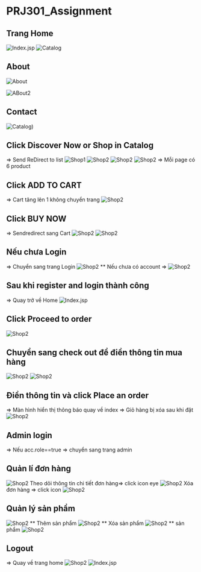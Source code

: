 # PRJ301_Assignment
## Trang Home
![Index.jsp](https://github.com/MFUN11/Look/blob/main/Screenshot%202024-03-21%20035027.png)
![Catalog](https://github.com/MFUN11/Look/blob/main/catalog.png)

## About
![About](https://github.com/MFUN11/Look/blob/main/Screenshot%202024-03-21%20042702.png)

![ABout2](https://github.com/MFUN11/Look/blob/64ae22e1484d609cc5aa5fcddaaaa315da84093d/Screenshot%202024-03-21%20043028.png)
## Contact
![Catalog](https://github.com/MFUN11/Look/blob/63a61d4e7075a5128b151600f9f278295c21a7ed/Screenshot%202024-03-21%20043108.png))

## Click Discover Now or Shop in Catalog
=> Send ReDirect to list
![Shop1](https://github.com/MFUN11/Look/blob/main/Shop1.png)
![Shop2](https://github.com/MFUN11/Look/blob/main/Shop2.png)
![Shop2](https://github.com/MFUN11/Look/blob/main/Shop2.png)
![Shop2](https://github.com/MFUN11/Look/blob/64ae22e1484d609cc5aa5fcddaaaa315da84093d/ph%C3%A2ntrang.png)
=> Mỗi page có 6 product
## Click ADD TO CART
=> Cart tăng lên 1 không chuyển trang
![Shop2](https://github.com/MFUN11/Look/blob/64ae22e1484d609cc5aa5fcddaaaa315da84093d/Screenshot%202024-03-21%20040112.png)
## Click BUY NOW
=> Sendredirect sang Cart
![Shop2](https://github.com/MFUN11/Look/blob/64ae22e1484d609cc5aa5fcddaaaa315da84093d/Screenshot%202024-03-21%20040126.png)
![Shop2](https://github.com/MFUN11/Look/blob/64ae22e1484d609cc5aa5fcddaaaa315da84093d/Screenshot%202024-03-21%20040150.png)

## Nếu chưa Login
=> Chuyển sang trang Login
![Shop2](https://github.com/MFUN11/Look/blob/64ae22e1484d609cc5aa5fcddaaaa315da84093d/Screenshot%202024-03-21%20040201.png)
** Nếu chưa có account => 
![Shop2](https://github.com/MFUN11/Look/blob/63a61d4e7075a5128b151600f9f278295c21a7ed/Screenshot%202024-03-21%20040210.png)

## Sau khi register and login thành công
=> Quay trở về Home
![Index.jsp](https://github.com/MFUN11/Look/blob/main/Screenshot%202024-03-21%20035027.png)
## Click Proceed to order
![Shop2](https://github.com/MFUN11/Look/blob/64ae22e1484d609cc5aa5fcddaaaa315da84093d/Screenshot%202024-03-21%20040239.png)
## Chuyển sang check out để điền thông tin mua hàng
![Shop2](https://github.com/MFUN11/Look/blob/64ae22e1484d609cc5aa5fcddaaaa315da84093d/Screenshot%202024-03-21%20040255.png)
![Shop2](https://github.com/MFUN11/Look/blob/64ae22e1484d609cc5aa5fcddaaaa315da84093d/Screenshot%202024-03-21%20040302.png)
## Điền thông tin và click Place an order
=> Màn hình hiển thị thông báo quay về index
=> Giỏ hàng bị xóa sau khi đặt 
![Shop2](https://github.com/MFUN11/Look/blob/64ae22e1484d609cc5aa5fcddaaaa315da84093d/Screenshot%202024-03-21%20040315.png)

## Admin login
=> Nếu acc.role==true => chuyển sang trang admin
## Quản lí đơn hàng
![Shop2](https://github.com/MFUN11/Look/blob/64ae22e1484d609cc5aa5fcddaaaa315da84093d/Screenshot%202024-03-21%20040343.png)
Theo dõi thông tin chi tiết đơn hàng=> click icon eye
![Shop2](https://github.com/MFUN11/Look/blob/64ae22e1484d609cc5aa5fcddaaaa315da84093d/Screenshot%202024-03-21%20040455.png)
Xóa đơn hàng => click icon 
![Shop2](https://github.com/MFUN11/Look/blob/64ae22e1484d609cc5aa5fcddaaaa315da84093d/Screenshot%202024-03-21%20040517.png)
## Quản lý sản phẩm
![Shop2](https://github.com/MFUN11/Look/blob/64ae22e1484d609cc5aa5fcddaaaa315da84093d/Screenshot%202024-03-21%20040536.png)
** Thêm sản phẩm
![Shop2](https://github.com/MFUN11/Look/blob/64ae22e1484d609cc5aa5fcddaaaa315da84093d/Screenshot%202024-03-21%20040558.png)
** Xóa sản phẩm
![Shop2](https://github.com/MFUN11/Look/blob/64ae22e1484d609cc5aa5fcddaaaa315da84093d/Screenshot%202024-03-21%20040606.png)
** sản phẩm
![Shop2](https://github.com/MFUN11/Look/blob/63a61d4e7075a5128b151600f9f278295c21a7ed/Screenshot%202024-03-21%20050204.png)

## Logout
=> Quay về trang home
![Shop2](https://github.com/MFUN11/Look/blob/64ae22e1484d609cc5aa5fcddaaaa315da84093d/Screenshot%202024-03-21%20040343.png)
![Index.jsp](https://github.com/MFUN11/Look/blob/main/Screenshot%202024-03-21%20035027.png)


